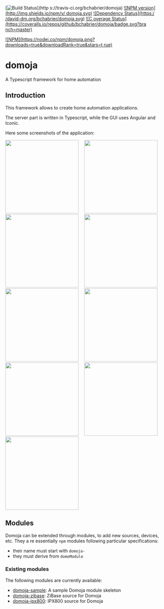 [![Build Status](https://travis-ci.org/bchabrier/domoja.svg?branch=master)](http
s://travis-ci.org/bchabrier/domoja) [![NPM version](http://img.shields.io/npm/v/
domoja.svg)](https://www.npmjs.org/package/domoja) [![Dependency Status](https:/
/david-dm.org/bchabrier/domoja.svg)](https://david-dm.org/bchabrier/domoja) [![C
overage Status](https://coveralls.io/repos/github/bchabrier/domoja/badge.svg?bra
nch=master)](https://coveralls.io/github/bchabrier/domoja?branch=master)

[![NPM](https://nodei.co/npm/domoja.png?downloads=true&downloadRank=true&stars=t
rue)](https://nodei.co/npm/domoja/)

domoja
======

A Typescript framework for home automation

Introduction
------------
This framework allows to create home automation applications.

The server part is written in Typescript, while the GUI uses Angular and Iconic.

Here some screenshots of the application:

<div>
<img height=230px src=https://user-images.githubusercontent.com/7472805/43680587
-4df7f310-983e-11e8-97d5-3eb9bd6e2969.png>
<img width=10px>
<img height=230px src=https://user-images.githubusercontent.com/7472805/43680588
-4e3c3eda-983e-11e8-97de-d9045a0befc4.png>
<img width=10px>
<img height=230px src=https://user-images.githubusercontent.com/7472805/43680580
-4c615bb8-983e-11e8-8ddc-c8b339eb1e23.png>
<img width=10px>
<img height=230px src=https://user-images.githubusercontent.com/7472805/43680581
-4c9c2630-983e-11e8-8cc5-76c4d3b4af61.png>
<img width=10px>
<img height=230px src=https://user-images.githubusercontent.com/7472805/43680582
-4cd0b9f4-983e-11e8-87db-b248e6b9ea78.png>
<img width=10px>
<img height=230px src=https://user-images.githubusercontent.com/7472805/43680583
-4d0c156c-983e-11e8-96b9-e13bc345808b.png>
<img width=10px>
<img height=230px src=https://user-images.githubusercontent.com/7472805/43680584
-4d3b5214-983e-11e8-9a75-298a0c7787b6.png>
<img width=10px>
<img height=230px src=https://user-images.githubusercontent.com/7472805/43680585
-4d78bd5c-983e-11e8-8f76-12f448d86a66.png>
<img width=10px>
<img height=230px src=https://user-images.githubusercontent.com/7472805/43680586
-4daf4f20-983e-11e8-8c40-d8206ed57959.png>
</div>

Modules
-------

Domoja can be extended through modules, to add new sources, devices, etc. They a
re essentially `npm` modules following particular specifications:
- their name must start with `domoja-`
- they must derive from `domoModule`

### Existing modules

The following modules are currently available:

[//]: # (modulesList START)
- [domoja-sample](https://www.npmjs.com/package/domoja-sample): A sample Domoja module skeleton
- [domoja-zibase](https://www.npmjs.com/package/domoja-zibase): ZiBase source for Domoja
- [domoja-ipx800](https://www.npmjs.com/package/domoja-ipx800): IPX800 source for Domoja

[//]: # (modulesList END)
